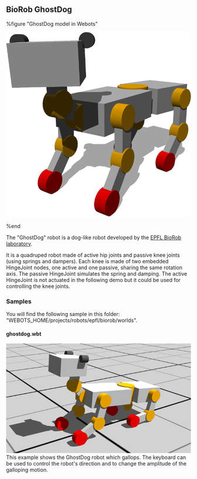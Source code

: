 ## BioRob GhostDog

%figure "GhostDog model in Webots"

![model.png](images/robots/ghostdog/model.png)

%end

The "GhostDog" robot is a dog-like robot developed by the [EPFL BioRob laboratory](https://biorob.epfl.ch/).

It is a quadruped robot made of active hip joints and passive knee joints (using springs and dampers).
Each knee is made of two embedded HingeJoint nodes, one active and one passive, sharing the same rotation axis.
The passive HingeJoint simulates the spring and damping.
The active HingeJoint is not actuated in the following demo but it could be used for controlling the knee joints.

### Samples

You will find the following sample in this folder: "WEBOTS\_HOME/projects/robots/epfl/biorob/worlds".

#### ghostdog.wbt

![ghostdog.png](images/robots/ghostdog/ghostdog.wbt.png) This example shows the GhostDog robot which gallops.
The keyboard can be used to control the robot's direction and to change the amplitude of the galloping motion.

